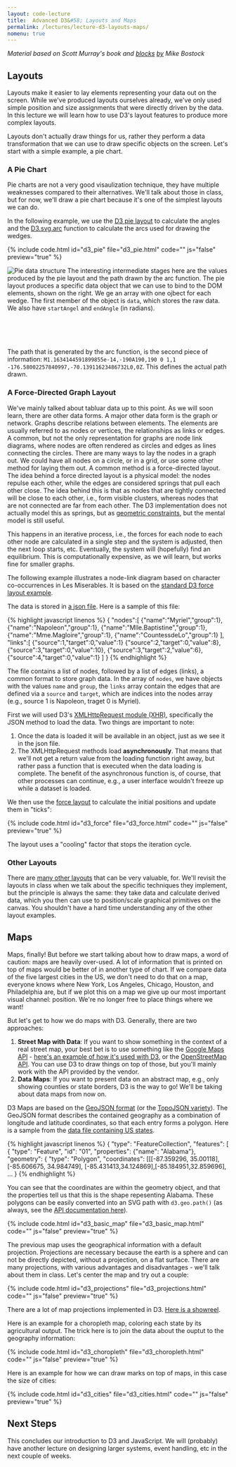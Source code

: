 ```yaml
---
layout: code-lecture
title:  Advanced D3&#58; Layouts and Maps
permalink: /lectures/lecture-d3-layouts-maps/
nomenu: true
---
```


*Material based on Scott Murray's book and [blocks](http://bl.ocks.org/mbostock/3887235) [by](http://bl.ocks.org/mbostock/4062045) Mike Bostock*

## Layouts

Layouts make it easier to lay elements representing your data out on the screen. While we've produced layouts ourselves already, we've only used simple position and size assignments that were directly driven by the data. In this lecture we will learn how to use D3's layout features to produce more complex layouts. 

Layouts don't actually draw things for us, rather they perform a data transformation that we can use to draw specific objects on the screen. Let's start with a simple example, a pie chart.

### A Pie Chart

Pie charts are not a very good visaulization technique, they have multiple weaknesses compared to their alternatives. We'll talk about those in class, but for now, we'll draw a pie chart because it's one of the simplest layouts we can do.

In the following example, we use the [D3 pie layout](https://github.com/mbostock/d3/wiki/Pie-Layout) to calculate the angles and the [D3.svg.arc](https://github.com/mbostock/d3/wiki/SVG-Shapes#arc) function to calculate the arcs used for drawing the wedges.

{% include code.html id="d3_pie" file="d3_pie.html" code="" js="false" preview="true" %}

![Pie data structure](images/pie.png)
The interesting intermediate stages here are the values produced by the pie layout and the path drawn by the arc function. The pie layout produces a specific data object that we can use to bind to the DOM elements, shown on the right. We ge an array with one ojbect for each wedge. The first member of the object is `data`, which stores the raw data. We also have `startAngel` and `endAngle` (in radians). <br /><br /> <br /> <br /> <br />  

The path that is generated by the arc function, is the second piece of information: `M1.1634144591899855e-14,-190A190,190 0 1,1 -176.58002257840997,-70.13911623486732L0,0Z`. This defines the actual path drawn.



### A Force-Directed Graph Layout

We've mainly talked about tabluar data up to this point. As we will soon learn, there are other data forms. A major other data form is the graph or network. Graphs describe relations between elements. The elements are usually referred to as nodes or vertices, the relationships as links or edges. A common, but not the only representation for graphs are node link diagrams, where nodes are often rendered as circles and edges as lines connecting the circles. There are many ways to lay the nodes in a graph out. We could have all nodes on a circle, or in a grid, or use some other method for laying them out. A common method is a force-directed layout. The idea behind a force directed layout is a physical model: the nodes repulse each other, while the edges are considered springs that pull each other close. The idea behind this is that as nodes that are tightly connected will be close to each other, i.e., form visible clusters, whereas nodes that are not connected are far from each other. The D3 implementation does not actually model this as springs, but as [geometric constraints](https://github.com/mbostock/d3/wiki/Force-Layout#linkDistance), but the mental model is still useful.
 
 This happens in an iterative process, i.e., the forces for each node to each other node are calculated in a single step and the system is adjusted, then the next loop starts, etc. Eventually, the system will (hopefully) find an equilibrium. This is computationally expensive, as we will learn, but works fine for smaller graphs. 
 
The following example illustrates a node-link diagram based on character co-occurrences in Les Miserables. It is based on the [standard D3 force layout example](http://bl.ocks.org/mbostock/4062045). 
 
The data is stored in [a json file](miserables.json). Here is a sample of this file:

{% highlight javascript linenos %}
{
  "nodes":[
    {"name":"Myriel","group":1},
    {"name":"Napoleon","group":1},
    {"name":"Mlle.Baptistine","group":1},
    {"name":"Mme.Magloire","group":1},
    {"name":"CountessdeLo","group":1}
  ],
  "links":[
    {"source":1,"target":0,"value":1}
    {"source":2,"target":0,"value":8},
    {"source":3,"target":0,"value":10},
    {"source":3,"target":2,"value":6},
    {"source":4,"target":0,"value":1}
  ]
}
{% endhighlight %}

The file contains a list of nodes, followed by a list of edges (links), a common format to store graph data. In the array of `nodes`, we have objects with the values `name` and `group`, the `links` array contain the edges that are defined via a `source` and `target`, which are indices into the nodes array (e.g., source 1 is Napoleon, traget 0 is Myriel). 


First we will used D3's [XMLHttpRequest module (XHR)](https://github.com/mbostock/d3/wiki/Requests), specifically the JSON method to load the data. Two things are important to note: 

 1. Once the  data is loaded it will be available in an object, just as we see it in the json file. 
 2. The XMLHttpRequest methods load **asynchronously**. That means that we'll not get a return value from the loading function right away, but rather pass a function that is executed when the data loading is complete. The benefit of the asynchronous function is, of course, that other processes can continue, e.g., a user interface wouldn't freeze up while a dataset is loaded.
 
We then use the [force layout](https://github.com/mbostock/d3/wiki/Force-Layout) to calculate the initial positions and update them in "ticks":


{% include code.html id="d3_force" file="d3_force.html" code="" js="false" preview="true" %}


The layout uses a "cooling" factor that stops the iteration cycle.

### Other Layouts

There are [many other layouts](https://github.com/mbostock/d3/wiki/Layouts) that can be very valuable, for. We'll revisit the layouts in class when we talk about the specific techniques they implement, but the principle is always the same: they take data and calculate derived data, which you then can use to position/scale graphical primitives on the canvas. You shouldn't have a hard time understanding any of the other layout examples.


## Maps

Maps, finally! But before we start talking about how to draw maps, a word of caution: maps are heavily over-used. A lot of information that is printed on top of maps would be better of in another type of chart. If we compare data of the five largest cities in the US, we don't need to do that on a map, everyone knows where New York, Los Angeles, Chicago, Houston, and Philadelphia are, but if we plot this on a map we give up our most important visual channel: position. We're no longer free to place things where we want!

But let's get to how we do maps with D3. Generally, there are two approaches:
 
 1. **Street Map with Data**: If you want to show something in the context of a real street map, your best bet is to use something like the [Google Maps API](https://developers.google.com/maps/?hl=en) - [here's an example of how it's used with D3](http://bl.ocks.org/mbostock/899711), or the [OpenStreetMap API](http://wiki.openstreetmap.org/wiki/API). You can use D3 to draw things on top of those, but you'll mainly work with the API provided by the vendor. 
 2. **Data Maps**: If you want to present data on an abstract map, e.g., only showing counties or state borders, D3 is the way to go! We'll be taking about data maps from now on.
 
 D3 Maps are based on the [GeoJSON format](http://geojson.org/) (or the [TopoJSON variety](https://github.com/mbostock/topojson/wiki)). The GeoJSON format describes the contained geography as a combination of longitude and latitude coordinates, so that each entry forms a polygon. Here is a sample from the [data file containing US states](us-states.json).
 
{% highlight javascript linenos %}
{
     "type":  "FeatureCollection",
     "features":
     [
         {
             "type": "Feature",
             "id": "01",
             "properties": {"name": "Alabama"},
             "geometry": {
                "type": "Polygon", 
                "coordinates": [[[-87.359296, 35.00118], [-85.606675, 34.984749], [-85.431413,34.124869],[-85.184951,32.859696], ... 
 }
 {% endhighlight %}
 
 You can see that the coordinates are within the geometry object, and that the properties tell us that this is the shape repesenting Alabama. 
 These polygons can be easily converted into an SVG path with `d3.geo.path()` (as always, see the [API documentation here](https://github.com/mbostock/d3/wiki/Geo-Paths)).
 
 {% include code.html id="d3_basic_map" file="d3_basic_map.html" code="" js="false" preview="true" %}
 
 The previous map uses the geographical information with a default projection. Projections are necessary because the earth is a sphere and can not be directly depicted, without a projection, on a flat surface. There are many projections, with various advantages and disadvantages - we'll talk about them in class. Let's center the map and try out a couple: 
 
 {% include code.html id="d3_projections" file="d3_projections.html" code="" js="false" preview="true" %}
 
 There are a lot of map projections implemented in D3. [Here is a showreel](http://bl.ocks.org/mbostock/3711652).
 
Here is an example for a choropleth map, coloring each state by its agricultural output. The trick here is to join the data about the ouptut to the geography information:
 
  {% include code.html id="d3_choropleth" file="d3_choropleth.html" code="" js="false" preview="true" %}

Here is an example for how we can draw marks on top of maps, in this case the size of cities:

  {% include code.html id="d3_cities" file="d3_cities.html" code="" js="false" preview="true" %}
  
 ## Next Steps
 
 This concludes our introduction to D3 and JavaScript. We will (probably) have another lecture on designing larger systems, event handling, etc in the next couple of weeks.  






